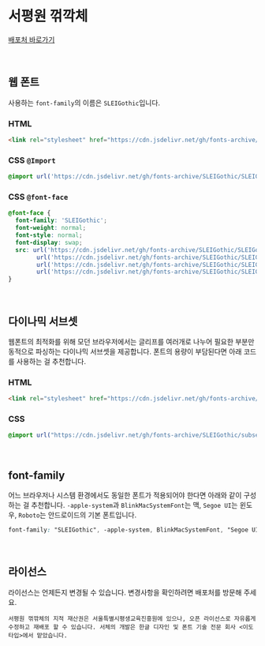 # 서평원 꺾깍체

[배포처 바로가기](https://slei.seoul.kr/introduce/brand/typeface.do)

&nbsp;

## 웹 폰트

사용하는 `font-family`의 이름은 `SLEIGothic`입니다.

### HTML

```html
<link rel="stylesheet" href="https://cdn.jsdelivr.net/gh/fonts-archive/SLEIGothic/SLEIGothic.css" type="text/css"/>
```

### CSS `@Import`

```css
@import url('https://cdn.jsdelivr.net/gh/fonts-archive/SLEIGothic/SLEIGothic.css');
```

### CSS `@font-face`

```css
@font-face {
  font-family: 'SLEIGothic';
  font-weight: normal;
  font-style: normal;
  font-display: swap;
  src: url('https://cdn.jsdelivr.net/gh/fonts-archive/SLEIGothic/SLEIGothic.woff2') format('woff2'),
        url('https://cdn.jsdelivr.net/gh/fonts-archive/SLEIGothic/SLEIGothic.woff') format('woff'),
        url('https://cdn.jsdelivr.net/gh/fonts-archive/SLEIGothic/SLEIGothic.otf') format('opentype'),
        url('https://cdn.jsdelivr.net/gh/fonts-archive/SLEIGothic/SLEIGothic.ttf') format('truetype');
}
```

&nbsp;

## 다이나믹 서브셋

웹폰트의 최적화를 위해 모던 브라우저에서는 글리프를 여러개로 나누어 필요한 부분만 동적으로 파싱하는 다이나믹 서브셋을 제공합니다. 폰트의 용량이 부담된다면 아래 코드를 사용하는 걸 추천합니다.

### HTML

```html
<link rel="stylesheet" href="https://cdn.jsdelivr.net/gh/fonts-archive/SLEIGothic/subsets/SLEIGothic-dynamic-subset.css" type="text/css"/>
```

### CSS

```css
@import url("https://cdn.jsdelivr.net/gh/fonts-archive/SLEIGothic/subsets/SLEIGothic-dynamic-subset.css");
```

&nbsp;

## font-family

어느 브라우저나 시스템 환경에서도 동일한 폰트가 적용되어야 한다면 아래와 같이 구성하는 걸 추천합니다. `-apple-system`과 `BlinkMacSystemFont`는 맥, `Segoe UI`는 윈도우, `Roboto`는 안드로이드의 기본 폰트입니다.

```css
font-family: "SLEIGothic", -apple-system, BlinkMacSystemFont, "Segoe UI",Roboto, Oxygen, Ubuntu, Cantarell, "Open Sans", "Helvetica Neue", sans-serif;
```

&nbsp;

## 라이선스

라이선스는 언제든지 변경될 수 있습니다. 변경사항을 확인하려면 배포처를 방문해 주세요.

```
서평원 꺾깎체의 지적 재산권은 서울특별시평생교육진흥원에 있으나, 오픈 라이선스로 자유롭게 수정하고 재배포 할 수 있습니다. 서체의 개발은 한글 디자인 및 폰트 기술 전문 회사 <이도타입>에서 맡았습니다.
```
